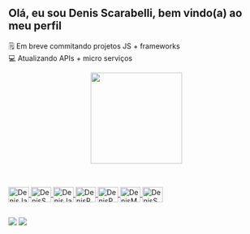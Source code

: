 ## Olá, eu sou Denis Scarabelli, bem vindo(a) ao meu perfil

🗒 Em breve commitando projetos JS + frameworks  
💻 Atualizando APIs + micro serviços

<div align="center">
  <a href="https://github.com/DenisCDev">
  <img height="180em" src="https://github-readme-stats.vercel.app/api/top-langs/?username=deniscdev&layout=compact&langs_count=7&theme=dracula"/>
</div>
  
 ## 
  
 <div style="display: inline_block"><br>
  <img align="center" alt="DenisJava" height="30" width="40" src="https://cdn.jsdelivr.net/gh/devicons/devicon/icons/java/java-original.svg">
  <img align="center" alt="DenisSpring" height="30" width="40" src="https://cdn.jsdelivr.net/gh/devicons/devicon/icons/spring/spring-original.svg">
  <img align="center" alt="DenisJavaScript" height="30" width="40" src="https://cdn.jsdelivr.net/gh/devicons/devicon/icons/javascript/javascript-original.svg">
  <img align="center" alt="DenisReact" height="30" width="40" src="https://cdn.jsdelivr.net/gh/devicons/devicon/icons/react/react-original.svg">
  <img align="center" alt="DenisPHP" height="30" width="40" src="https://cdn.jsdelivr.net/gh/devicons/devicon/icons/php/php-original.svg">
  <img align="center" alt="DenisMongoDB" height="30" width="40" src="https://cdn.jsdelivr.net/gh/devicons/devicon/icons/mongodb/mongodb-original.svg">
  <img align="center" alt="DenisSQL" height="30" width="40" src="https://cdn.jsdelivr.net/gh/devicons/devicon/icons/mysql/mysql-original.svg">
  
  ##
 
<div> 
  <a href = "mailto:denisscarabelli5@gmail.com"><img src="https://img.shields.io/badge/-Gmail-%23333?style=for-the-badge&logo=gmail&logoColor=white" target="_blank"></a>
  <a href="https://www.linkedin.com/in/denis-scarabelli/" target="_blank"><img src="https://img.shields.io/badge/-LinkedIn-%230077B5?style=for-the-badge&logo=linkedin&logoColor=white" target="_blank"></a> 
</div>
